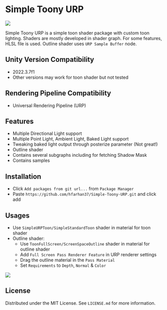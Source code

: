 # Simple Toony URP

![](https://static.wixstatic.com/media/3a7fb2_eb8491021ff84a8aa0edd63cca429b10~mv2.gif)

Simple Toony URP is a simple toon shader package with custom toon lighting. Shaders are mostly developed in shader graph. For some features, HLSL file is used. Outline shader uses ```URP Sample Buffer``` node.

## Unity Version Compatibility
* 2022.3.7f1
* Other versions may work for toon shader but not tested

## Rendering Pipeline Compatibility
* Universal Rendering Pipeline (URP)

## Features
* Multiple Directional Light support
* Multiple Point Light, Ambient Light, Baked Light support
* Tweaking baked light output through posterize parameter (Not great!)
* Outline shader
* Contains several subgraphs including for fetching Shadow Mask
* Contains samples

## Installation
* Click ```Add packages from git url...``` from ```Package Manager```
* Paste ```https://github.com/hfarhan37/Simple-Toony-URP.git``` and click add

## Usages
* Use  ```SimpleURPToon/SimpleStandardToon``` shader in material for toon shader
* Outline shader:
  * Use  ```ToonFullScreen/ScreenSpaceOutline``` shader in material for outline shader
  * Add ```Full Screen Pass Renderer Feature``` in URP renderer settings
  * Drag the outline material in the ```Pass Material```
  * Set ```Requirements``` to ```Depth```, ```Normal``` & ```Color```

![](https://static.wixstatic.com/media/3a7fb2_5ad48574360d4c5ea203bb4d80301676~mv2.png)

## License

Distributed under the MIT License. See `LICENSE.md` for more information.
